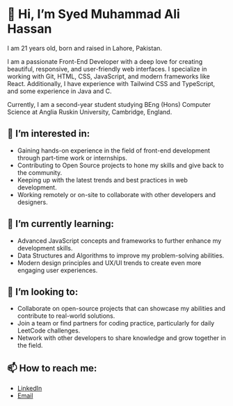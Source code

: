 # 👋 Hi, I’m Syed Muhammad Ali Hassan

I am 21 years old, born and raised in Lahore, Pakistan.

I am a passionate Front-End Developer with a deep love for creating beautiful, responsive, and user-friendly web interfaces. I specialize in working with Git, HTML, CSS, JavaScript, and modern frameworks like React. Additionally, I have experience with Tailwind CSS and TypeScript, and some experience in Java and C.

Currently, I am a second-year student studying BEng (Hons) Computer Science at Anglia Ruskin University, Cambridge, England.

## 👀 I’m interested in:
- Gaining hands-on experience in the field of front-end development through part-time work or internships.
- Contributing to Open Source projects to hone my skills and give back to the community.
- Keeping up with the latest trends and best practices in web development.
- Working remotely or on-site to collaborate with other developers and designers.

## 🌱 I’m currently learning:
- Advanced JavaScript concepts and frameworks to further enhance my development skills.
- Data Structures and Algorithms to improve my problem-solving abilities.
- Modern design principles and UX/UI trends to create even more engaging user experiences.

## 💞️ I’m looking to:
- Collaborate on open-source projects that can showcase my abilities and contribute to real-world solutions.
- Join a team or find partners for coding practice, particularly for daily LeetCode challenges.
- Network with other developers to share knowledge and grow together in the field.

## 📫 How to reach me:
- [LinkedIn](https://www.linkedin.com/in/syed-muhammad-ali-hassan-79b7812ba)
- [Email](mailto:syedmuhammadalihassan2002@hotmail.com)

